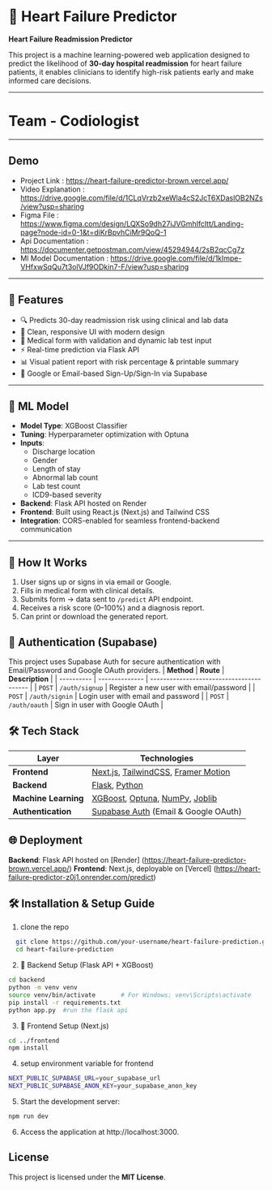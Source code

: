 # 💓 Heart Failure Predictor

**Heart Failure Readmission Predictor**

This project is a machine learning-powered web application designed to predict the likelihood of **30-day hospital readmission** for heart failure patients, it enables clinicians to identify high-risk patients early and make informed care decisions.

---

# Team - Codiologist

---

## Demo

- Project Link : https://heart-failure-predictor-brown.vercel.app/
- Video Explanation : https://drive.google.com/file/d/1CLqVrzb2xeWla4cS2JcT6XDaslOB2NZs/view?usp=sharing
- Figma File : https://www.figma.com/design/LQXSo9dh27iJVGmhIfcltt/Landing-page?node-id=0-1&t=diKrBpvhCiMr9QoQ-1
- Api Documentation : https://documenter.getpostman.com/view/45294944/2sB2qcCg7z
- Ml Model Documentation : https://drive.google.com/file/d/1kImpe-VHfxwSqQu7t3olVJf9ODkin7-F/view?usp=sharing

---

## 🚀 Features

- 🔍 Predicts 30-day readmission risk using clinical and lab data
- 🎨 Clean, responsive UI with modern design
- 🧾 Medical form with validation and dynamic lab test input
- ⚡ Real-time prediction via Flask API
- 📊 Visual patient report with risk percentage & printable summary
- 🔐 Google or Email-based Sign-Up/Sign-In via Supabase

---

## 🧠 ML Model

- **Model Type**: XGBoost Classifier
- **Tuning**: Hyperparameter optimization with Optuna
- **Inputs**:
  - Discharge location
  - Gender
  - Length of stay
  - Abnormal lab count
  - Lab test count
  - ICD9-based severity
- **Backend**: Flask API hosted on Render
- **Frontend**: Built using React.js (Next.js) and Tailwind CSS
- **Integration**: CORS-enabled for seamless frontend-backend communication

---

## 🧪 How It Works

1. User signs up or signs in via email or Google.
2. Fills in medical form with clinical details.
3. Submits form → data sent to `/predict` API endpoint.
4. Receives a risk score (0–100%) and a diagnosis report.
5. Can print or download the generated report.

## 🔐 Authentication (Supabase)

This project uses Supabase Auth for secure authentication with Email/Password and Google OAuth providers.
| **Method** | **Route** | **Description** |
| ---------- | -------------- | ---------------------------------------- |
| `POST` | `/auth/signup` | Register a new user with email/password |
| `POST` | `/auth/signin` | Login user with email and password |
| `POST` | `/auth/oauth` | Sign in user with Google OAuth |

## 🛠 Tech Stack

| Layer                | Technologies                                                                                                                                     |
| -------------------- | ------------------------------------------------------------------------------------------------------------------------------------------------ |
| **Frontend**         | [Next.js](https://nextjs.org/), [TailwindCSS](https://tailwindcss.com/), [Framer Motion](https://www.framer.com/motion/)                         |
| **Backend**          | [Flask](https://flask.palletsprojects.com/), [Python](https://www.python.org/)                                                                   |
| **Machine Learning** | [XGBoost](https://xgboost.readthedocs.io/), [Optuna](https://optuna.org/), [NumPy](https://numpy.org/), [Joblib](https://joblib.readthedocs.io/) |
| **Authentication**   | [Supabase Auth](https://supabase.com/docs/guides/auth) (Email & Google OAuth)                                                                    |

## 🌐 Deployment

**Backend**: Flask API hosted on [Render] (https://heart-failure-predictor-brown.vercel.app/)
**Frontend**: Next.js, deployable on [Vercel] (https://heart-failure-predictor-z0j1.onrender.com/predict)

## 🛠️ Installation & Setup Guide

1. clone the repo

```sh
  git clone https://github.com/your-username/heart-failure-prediction.git
  cd heart-failure-prediction
```

2. 🧩 Backend Setup (Flask API + XGBoost)

```sh
cd backend
python -m venv venv
source venv/bin/activate       # For Windows: venv\Scripts\activate
pip install -r requirements.txt
python app.py  #run the flask api
```

3. 🎨 Frontend Setup (Next.js)

```sh
cd ../frontend
npm install
```

4. setup environment variable for frontend

```sh
NEXT_PUBLIC_SUPABASE_URL=your_supabase_url
NEXT_PUBLIC_SUPABASE_ANON_KEY=your_supabase_anon_key
```

5. Start the development server:

```sh
npm run dev
```

6. Access the application at http://localhost:3000.

## License

This project is licensed under the **MIT License**.

